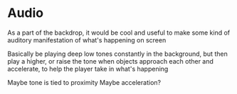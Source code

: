# Audio

As a part of the backdrop, it would be cool and useful to make some kind of auditory manifestation of what's happening on screen

Basically be playing deep low tones constantly in the background, but then play a higher, or raise the tone when objects approach each other and accelerate, to help the player take in what's happening

Maybe tone is tied to proximity
Maybe acceleration?
